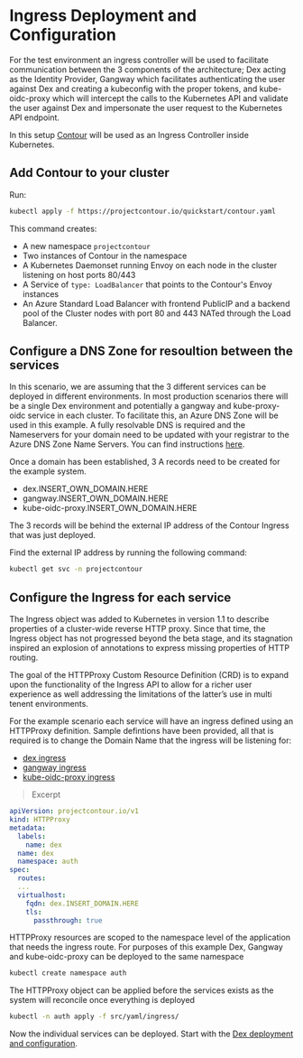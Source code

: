 # Ingress Deployment and Configuration

For the test environment an ingress controller will be used to facilitate communication between the 3 components of the architecture; Dex acting as the Identity Provider, Gangway which facilitates authenticating the user against Dex and creating a kubeconfig with the proper tokens, and kube-oidc-proxy which will intercept the calls to the Kubernetes API and validate the user against Dex and impersonate the user request to the Kubernetes API endpoint.

In this setup [Contour](https://projectcontour.io/) will be used as an Ingress Controller inside Kubernetes.

## Add Contour to your cluster

Run:

```bash
kubectl apply -f https://projectcontour.io/quickstart/contour.yaml
```

This command creates:

- A new namespace `projectcontour`
- Two instances of Contour in the namespace
- A Kubernetes Daemonset running Envoy on each node in the cluster listening on host ports 80/443
- A Service of `type: LoadBalancer` that points to the Contour's Envoy instances
- An Azure Standard Load Balancer with frontend PublicIP and a backend pool of the Cluster nodes with port 80 and 443 NATed through the Load Balancer.

## Configure a DNS Zone for resoultion between the services

In this scenario, we are assuming that the 3 different services can be deployed in different environments. In most production scenarios there will be a single Dex environment and potentially a gangway and kube-proxy-oidc service in each cluster. To facilitate this, an Azure DNS Zone will be used in this example. A fully resolvable DNS is required and the Nameservers for your domain need to be updated with your registrar to the Azure DNS Zone Name Servers. You can find instructions [here](https://docs.microsoft.com/en-us/azure/dns/dns-delegate-domain-azure-dns).

Once a domain has been established, 3 A records need to be created for the example system.

- dex.INSERT_OWN_DOMAIN.HERE
- gangway.INSERT_OWN_DOMAIN.HERE
- kube-oidc-proxy.INSERT_OWN_DOMAIN.HERE

The 3 records will be behind the external IP address of the Contour Ingress that was just deployed.

Find the external IP address by running the following command:

```bash
kubectl get svc -n projectcontour
```

## Configure the Ingress for each service

The Ingress object was added to Kubernetes in version 1.1 to describe properties of a cluster-wide reverse HTTP proxy. Since that time, the Ingress object has not progressed beyond the beta stage, and its stagnation inspired an explosion of annotations to express missing properties of HTTP routing.

The goal of the HTTPProxy Custom Resource Definition (CRD) is to expand upon the functionality of the Ingress API to allow for a richer user experience as well addressing the limitations of the latter’s use in multi tenent environments.

For the example scenario each service will have an ingress defined using an HTTPProxy definition. Sample defintions have been provided, all that is required is to change the Domain Name that the ingress will be listening for:

- [dex ingress](../../src/yaml/ingress/dex-ingress.yaml)
- [gangway ingress](../../src/yaml/ingress/gwy-ingress.yaml)
- [kube-oidc-proxy ingress](../../src/yaml/ingress/kop-ingress.yaml)

>Excerpt

```yaml
apiVersion: projectcontour.io/v1
kind: HTTPProxy
metadata:
  labels:
    name: dex
  name: dex
  namespace: auth
spec:
  routes:
  ...
  virtualhost:
    fqdn: dex.INSERT_DOMAIN.HERE
    tls:
      passthrough: true
```

HTTPProxy resources are scoped to the namespace level of the application that needs the ingress route. For purposes of this example Dex, Gangway and kube-oidc-proxy can be deployed to the same namespace

```bash
kubectl create namespace auth
```

The HTTPProxy object can be applied before the services exists as the system will reconcile once everything is deployed

```bash
kubectl -n auth apply -f src/yaml/ingress/
```

Now the individual services can be deployed. Start with the [Dex deployment and configuration](../dex/README.md).
